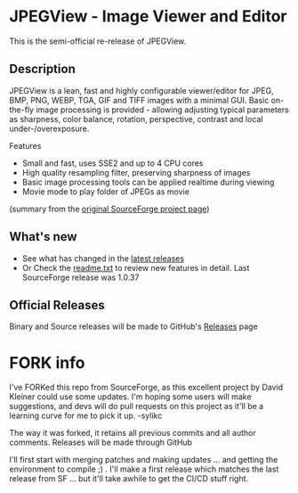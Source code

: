 # JPEGView - Image Viewer and Editor

This is the semi-official re-release of JPEGView.

## Description

JPEGView is a lean, fast and highly configurable viewer/editor for JPEG, BMP, PNG, WEBP, TGA, GIF and TIFF images with a minimal GUI. Basic on-the-fly image processing is provided - allowing adjusting typical parameters as sharpness, color balance, rotation, perspective, contrast and local under-/overexposure.

Features
* Small and fast, uses SSE2 and up to 4 CPU cores
* High quality resampling filter, preserving sharpness of images
* Basic image processing tools can be applied realtime during viewing
* Movie mode to play folder of JPEGs as movie

(summary from the [original SourceForge project page](https://sourceforge.net/projects/jpegview/))

## What's new

* See what has changed in the [latest releases](https://github.com/sylikc/jpegview/releases)
* Or Check the [readme.txt](https://github.com/sylikc/jpegview/blob/master/readme.txt) to review new features in detail.  Last SourceForge release was 1.0.37

## Official Releases

Binary and Source releases will be made to GitHub's [Releases](https://github.com/sylikc/jpegview/releases) page



# FORK info

I've FORKed this repo from SourceForge, as this excellent project by David Kleiner could use some updates.  I'm hoping some users will make suggestions, and devs will do pull requests on this project as it'll be a learning curve for me to pick it up. -sylikc

The way it was forked, it retains all previous commits and all author comments.  Releases will be made through GitHub

I'll first start with merging patches and making updates ... and getting the environment to compile ;) .  I'll make a first release which matches the last release from SF ... but it'll take awhile to get the CI/CD stuff right.



